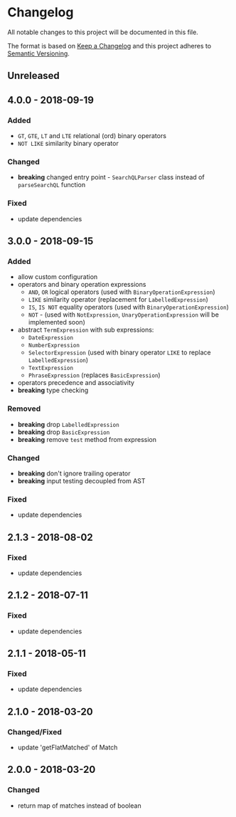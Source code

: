 # Changelog

All notable changes to this project will be documented in this file.

The format is based on [Keep a Changelog](http://keepachangelog.com/en/1.0.0/)
and this project adheres to [Semantic Versioning](http://semver.org/spec/v2.0.0.html).

## Unreleased

## 4.0.0 - 2018-09-19

### Added
- `GT`, `GTE`, `LT` and `LTE` relational (ord) binary operators
- `NOT LIKE` similarity binary operator

### Changed
- **breaking** changed entry point - `SearchQLParser` class instead of `parseSearchQL` function

### Fixed
- update dependencies

## 3.0.0 - 2018-09-15

### Added
- allow custom configuration
- operators and binary operation expressions
  - `AND`, `OR` logical operators (used with `BinaryOperationExpression`)
  - `LIKE` similarity operator (replacement for `LabelledExpression`)
  - `IS`, `IS NOT` equality operators (used with `BinaryOperationExpression`)
  - `NOT` - (used with `NotExpression`, `UnaryOperationExpression` will be implemented soon)
- abstract `TermExpression` with sub expressions:
  - `DateExpression`
  - `NumberExpression`
  - `SelectorExpression` (used with binary operator `LIKE` to replace `LabelledExpression`)
  - `TextExpression`
  - `PhraseExpression` (replaces `BasicExpression`)
- operators precedence and associativity
- **breaking** type checking

### Removed
- **breaking** drop `LabelledExpression`
- **breaking** drop `BasicExpression`
- **breaking** remove `test` method from expression

### Changed
- **breaking** don't ignore trailing operator
- **breaking** input testing decoupled from AST

### Fixed
- update dependencies

## 2.1.3 - 2018-08-02

### Fixed
- update dependencies

## 2.1.2 - 2018-07-11

### Fixed
- update dependencies

## 2.1.1 - 2018-05-11

### Fixed
- update dependencies

## 2.1.0 - 2018-03-20

### Changed/Fixed
- update 'getFlatMatched' of Match

## 2.0.0 - 2018-03-20

### Changed
- return map of matches instead of boolean

